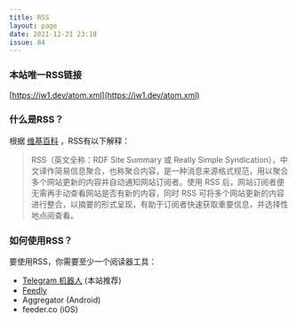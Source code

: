 ```yaml
---
title: RSS 
layout: page 
date: 2021-12-21 23:18
issue: 84
---
```


### 本站唯一RSS链接

[https://jw1.dev/atom.xml](https://jw1.dev/atom.xml)

### 什么是RSS？

根据 [维基百科](https://zh.wikipedia.org/wiki/RSS) ，RSS有以下解释：

> RSS（英文全称：RDF Site Summary 或 Really Simple Syndication），中文译作简易信息聚合，也称聚合内容，是一种消息来源格式规范，用以聚合多个网站更新的内容并自动通知网站订阅者。使用 RSS 后，网站订阅者便无需再手动查看网站是否有新的内容，同时 RSS 可将多个网站更新的内容进行整合，以摘要的形式呈现，有助于订阅者快速获取重要信息，并选择性地点阅查看。

### 如何使用RSS？

要使用RSS，你需要至少一个阅读器工具：

- [Telegram 机器人](https://t.me/rss2tg_bot) (本站推荐)
- [Feedly](https://feedly.com/)
- Aggregator (Android)
- feeder.co (iOS)
